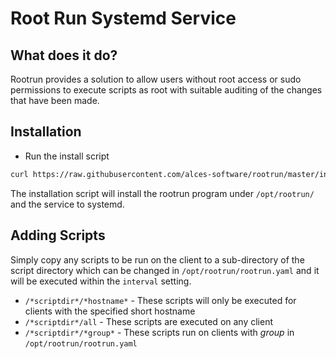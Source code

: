 # Root Run Systemd Service

## What does it do?

Rootrun provides a solution to allow users without root access or sudo permissions to execute scripts as root with suitable auditing of the changes that have been made.

## Installation

* Run the install script
```bash
curl https://raw.githubusercontent.com/alces-software/rootrun/master/install.sh |/bin/bash
```

The installation script will install the rootrun program under `/opt/rootrun/` and the service to systemd.

## Adding Scripts

Simply copy any scripts to be run on the client to a sub-directory of the script directory which can be changed in `/opt/rootrun/rootrun.yaml` and it will be executed within the `interval` setting. 

- `/*scriptdir*/*hostname*` - These scripts will only be executed for clients with the specified short hostname
- `/*scriptdir*/all` - These scripts are executed on any client
- `/*scriptdir*/*group*` - These scripts run on clients with *group* in `/opt/rootrun/rootrun.yaml`
